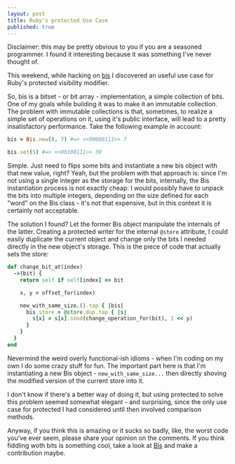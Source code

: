 ```yaml
---
layout: post
title: Ruby's protected Use Case
published: true
---
```


Disclaimer: this may be pretty obvious to you if you are a seasoned programmer.
I found it interesting because it was something I've never thought of.

This weekend, while hacking on [bis](//github.com/fuadsaud/bis) I discovered
an useful use case for Ruby's protected visibility modifier.

So, bis is a bitset - or bit array - implementation, a simple collection of
bits. One of my goals while building it was to make it an immutable collection.
The problem with immutable collections is that, sometimes, to realize a simple
set of operations on it, using it's public interface, will lead to a pretty
insatisfactory performance. Take the following example in account:

```ruby
bis = Bis.new(8, 7) #=> <<00000111>> 7

bis.set(5) #=> <<00100111>> 39
```

Simple. Just need to flips some bits and instantiate a new bis object with that
new value, right? Yeah, but the problem with that approach is: since I'm not
using a single integer as the storage for the bits, internally, the Bis
instantiation process is not exactly cheap: I would possibly have to unpack the
bits into multiple integers, depending on the size defined for each "word" on
the Bis class - it's not that expensive, but in this context it is certainly not
acceptable.

The solution I found? Let the former Bis object manipulate the internals of the
latter. Creating a protected writer for the internal ```@store``` attribute,
I could easily duplicate the current object and change only the bits I needed
directly in the new object's storage. This is the piece of code that actually
sets the store:

```ruby
def change_bit_at(index)
  ->(bit) {
    return self if self[index] == bit

    x, y = offset_for(index)

    new_with_same_size.().tap { |bis|
      bis.store = @store.dup.tap { |s|
        s[x] = s[x].send(change_operation_for(bit), 1 << y)
      }
    }
  }
end
```

Nevermind the weird overly functional-ish idioms - when I'm coding on my own I
do some crazy stuff for fun. The important part here is that I'm instantiating
a new Bis object - ```new_with_same_size...``` then directly shoving the
modified version of the current store into it.

I don't know if there's a better way of doing it, but using protected to
solve this problem seemed somewhat elegant - and surprising, since the only
use case for protected I had considered until then involved comparison methods.

Anyway, if you think this is amazing or it sucks so badly, like, the worst code
you've ever seem, please share your opinion on the comments. If you think
fiddling woth bits is something cool, take a look at
[Bis](//github.com/fuadsaud/bis) and make a contribution maybe.
